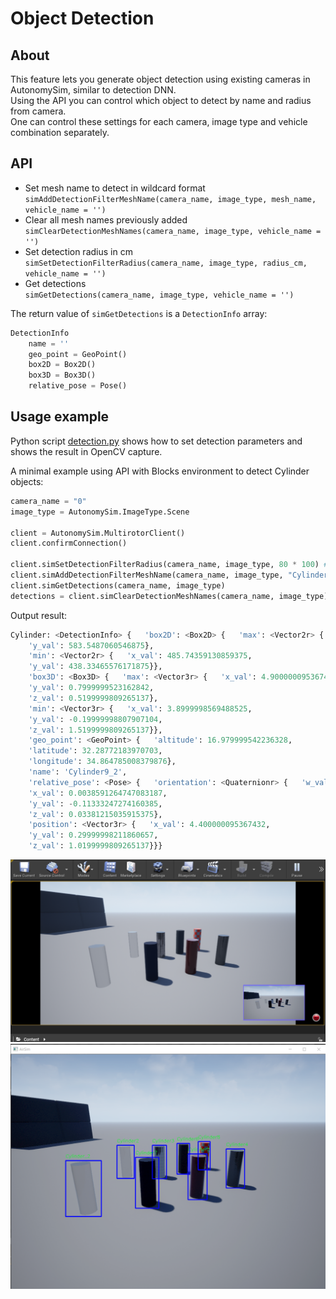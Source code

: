 # Object Detection

## About

This feature lets you generate object detection using existing cameras in AutonomySim, similar to detection DNN.   
Using the API you can control which object to detect by name and radius from camera.   
One can control these settings for each camera, image type and vehicle combination separately.

## API

- Set mesh name to detect in wildcard format   
```simAddDetectionFilterMeshName(camera_name, image_type, mesh_name, vehicle_name = '')```   
- Clear all mesh names previously added   
```simClearDetectionMeshNames(camera_name, image_type, vehicle_name = '')```   
- Set detection radius in cm   
```simSetDetectionFilterRadius(camera_name, image_type, radius_cm, vehicle_name = '')```   
- Get detections   
```simGetDetections(camera_name, image_type, vehicle_name = '')```

The return value of `simGetDetections` is a `DetectionInfo` array:

```python
DetectionInfo
    name = ''
    geo_point = GeoPoint()
    box2D = Box2D()
    box3D = Box3D()
    relative_pose = Pose()
```

## Usage example

Python script [detection.py](https://github.com/nervosys/AutonomySim/blob/main/PythonClient/detection/detection.py) shows how to set detection parameters and shows the result in OpenCV capture.

A minimal example using API with Blocks environment to detect Cylinder objects:

```python
camera_name = "0"
image_type = AutonomySim.ImageType.Scene

client = AutonomySim.MultirotorClient()
client.confirmConnection()

client.simSetDetectionFilterRadius(camera_name, image_type, 80 * 100) # in [cm]
client.simAddDetectionFilterMeshName(camera_name, image_type, "Cylinder_*") 
client.simGetDetections(camera_name, image_type)
detections = client.simClearDetectionMeshNames(camera_name, image_type)
```

Output result:

```python
Cylinder: <DetectionInfo> {   'box2D': <Box2D> {   'max': <Vector2r> {   'x_val': 617.025634765625,
    'y_val': 583.5487060546875},
    'min': <Vector2r> {   'x_val': 485.74359130859375,
    'y_val': 438.33465576171875}},
    'box3D': <Box3D> {   'max': <Vector3r> {   'x_val': 4.900000095367432,
    'y_val': 0.7999999523162842,
    'z_val': 0.5199999809265137},
    'min': <Vector3r> {   'x_val': 3.8999998569488525,
    'y_val': -0.19999998807907104,
    'z_val': 1.5199999809265137}},
    'geo_point': <GeoPoint> {   'altitude': 16.979999542236328,
    'latitude': 32.28772183970703,
    'longitude': 34.864785008379876},
    'name': 'Cylinder9_2',
    'relative_pose': <Pose> {   'orientation': <Quaternionr> {   'w_val': 0.9929741621017456,
    'x_val': 0.0038591264747083187,
    'y_val': -0.11333247274160385,
    'z_val': 0.03381215035915375},
    'position': <Vector3r> {   'x_val': 4.400000095367432,
    'y_val': 0.29999998211860657,
    'z_val': 1.0199999809265137}}}
```

![image](images/detection_ue4.png)
![image](images/detection_python.png)